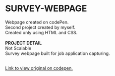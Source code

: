 # SURVEY-WEBPAGE
Webpage created on codePen.<br>
Second project created by myself.<br>
Created only using HTML and CSS.<br><br>
<strong>PROJECT DETAIL</strong><br>
Not Scalable<br>
Survey webpage built for job application capturing.<br><br>

<a href="https://codepen.io/mekglitch/details/MWebWYK">Link to view original on codepen.</a>
